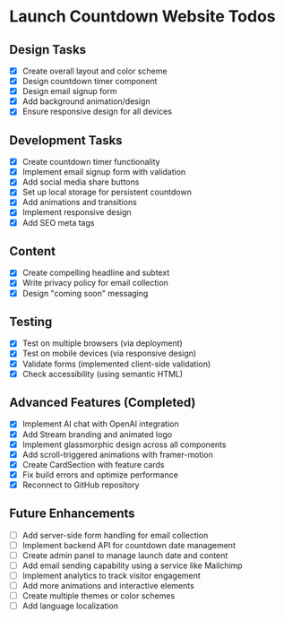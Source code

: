 # Launch Countdown Website Todos

## Design Tasks
- [x] Create overall layout and color scheme
- [x] Design countdown timer component
- [x] Design email signup form
- [x] Add background animation/design
- [x] Ensure responsive design for all devices

## Development Tasks
- [x] Create countdown timer functionality
- [x] Implement email signup form with validation
- [x] Add social media share buttons
- [x] Set up local storage for persistent countdown
- [x] Add animations and transitions
- [x] Implement responsive design
- [x] Add SEO meta tags

## Content
- [x] Create compelling headline and subtext
- [x] Write privacy policy for email collection
- [x] Design "coming soon" messaging

## Testing
- [x] Test on multiple browsers (via deployment)
- [x] Test on mobile devices (via responsive design)
- [x] Validate forms (implemented client-side validation)
- [x] Check accessibility (using semantic HTML)

## Advanced Features (Completed)
- [x] Implement AI chat with OpenAI integration
- [x] Add Stream branding and animated logo
- [x] Implement glassmorphic design across all components
- [x] Add scroll-triggered animations with framer-motion
- [x] Create CardSection with feature cards
- [x] Fix build errors and optimize performance
- [x] Reconnect to GitHub repository

## Future Enhancements
- [ ] Add server-side form handling for email collection
- [ ] Implement backend API for countdown date management
- [ ] Create admin panel to manage launch date and content
- [ ] Add email sending capability using a service like Mailchimp
- [ ] Implement analytics to track visitor engagement
- [ ] Add more animations and interactive elements
- [ ] Create multiple themes or color schemes
- [ ] Add language localization
